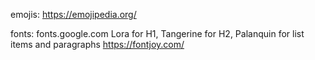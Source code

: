 
emojis: 
https://emojipedia.org/

fonts:
fonts.google.com
Lora for H1, Tangerine for H2, Palanquin for list items and paragraphs
https://fontjoy.com/
